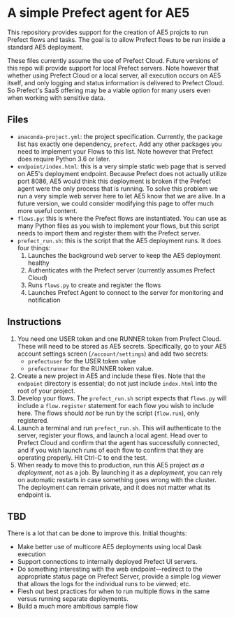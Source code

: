 # A simple Prefect agent for AE5

This repository provides support for the creation of AE5 projcts to run Prefect flows and tasks. The goal is to allow Prefect flows to be run inside a standard AE5 deployment.

These files currently assume the use of Prefect Cloud. Future versions of this repo will provide support for local Prefect servers. Note however that whether using Prefect Cloud or a local server, all execution occurs on AE5 itself, and only logging and status information is delivered to Prefect Cloud. So Prefect's SaaS offering may be a viable option for many users even when working with sensitive data.

## Files
- `anaconda-project.yml`: the project specification. Currently, the package 
  list has exactly one dependency, `prefect`. Add any other packages you 
  need to implement your Flows to this list. Note however that Prefect does 
  require Python 3.6 or later.
- `endpoint/index.html`: this is a very simple static web page that is
  served on AE5's deployment endpoint. Because Prefect does not actually 
  utilize port 8086, AE5 would think this deployment is broken if the 
  Prefect agent were the only process that is running. To solve this problem 
  we run a very simple web server here to let AE5 know that we are alive. In 
  a future version, we could consider modifying this page to offer much more 
  useful content.
- `flows.py`: this is where the Prefect flows are instantiated. You can use
  as many Python files as you wish to implement your flows, but this script 
  needs to import them and register them with the Prefect server.
- `prefect_run.sh`: this is the script that the AE5 deployment runs. It does
  four things:
  1. Launches the background web server to keep the AE5 deployment healthy
  2. Authenticates with the Prefect server (currently assumes Prefect Cloud)
  3. Runs `flows.py` to create and register the flows
  4. Launches Prefect Agent to connect to the server for monitoring and
     notification

## Instructions
1. You need one USER token and one RUNNER token from Prefect Cloud.
   These will need to be stored as AE5 secrets. Specifically, go to your AE5 
   account settings screen (`/account/settings`) and add two secrets:
   - `prefectuser` for the USER token value
   - `prefectrunner` for the RUNNER token value.
2. Create a new project in AE5 and include these files. Note that the
   `endpoint` directory is essential; do not just include `index.html` into
   the root of your project.
3. Develop your flows. The `prefect_run.sh` script expects that `flows.py`
   will include a `flow.register` statement for each flow you wish to 
   include here. The flows should _not_ be run by the script (`flow.run`), 
   only registered.
4. Launch a terminal and run `prefect_run.sh`. This will authenticate to the
   server, register your flows, and launch a local agent. Head over to
   Prefect Cloud and confirm that the agent has successfully connected, and
   if you wish launch runs of each flow to confirm that they are operating 
   properly. Hit Ctrl-C to end the test.
5. When ready to move this to production, run this AE5 project _as a
   deployment_, not as a job. By launching it as a _deployment_, you can 
   rely on automatic restarts in case something goes wrong with the cluster. 
   The deployment can remain private, and it does not matter what its
   endpoint is. 
   
## TBD

There is a lot that can be done to improve this. Initial thoughts:
- Make better use of multicore AE5 deployments using local Dask execution
- Support connections to internally deployed Prefect UI servers.
- Do something interesting with the web endpoint—redirect to the appropriate
  status page on Prefect Server, provide a simple log viewer that allows the
  logs for the individual runs to be viewed; etc.
- Flesh out best practices for when to run multiple flows in the same
  versus running separate deployments. 
- Build a much more ambitious sample flow

